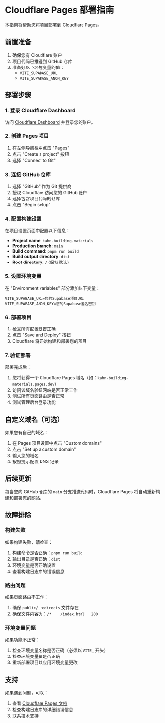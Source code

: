 # Cloudflare Pages 部署指南

本指南将帮助您将项目部署到 Cloudflare Pages。

## 前置准备

1. 确保您有 Cloudflare 账户
2. 项目代码已推送到 GitHub 仓库
3. 准备好以下环境变量的值：
   - `VITE_SUPABASE_URL`
   - `VITE_SUPABASE_ANON_KEY`

## 部署步骤

### 1. 登录 Cloudflare Dashboard

访问 [Cloudflare Dashboard](https://dash.cloudflare.com/) 并登录您的账户。

### 2. 创建 Pages 项目

1. 在左侧导航栏中点击 "Pages"
2. 点击 "Create a project" 按钮
3. 选择 "Connect to Git"

### 3. 连接 GitHub 仓库

1. 选择 "GitHub" 作为 Git 提供商
2. 授权 Cloudflare 访问您的 GitHub 账户
3. 选择包含项目代码的仓库
4. 点击 "Begin setup"

### 4. 配置构建设置

在项目设置页面中配置以下信息：

- **Project name**: `kahn-building-materials`
- **Production branch**: `main`
- **Build command**: `pnpm run build`
- **Build output directory**: `dist`
- **Root directory**: `/` (保持默认)

### 5. 设置环境变量

在 "Environment variables" 部分添加以下变量：

```
VITE_SUPABASE_URL=您的Supabase项目URL
VITE_SUPABASE_ANON_KEY=您的Supabase匿名密钥
```

### 6. 部署项目

1. 检查所有配置是否正确
2. 点击 "Save and Deploy" 按钮
3. Cloudflare 将开始构建和部署您的项目

### 7. 验证部署

部署完成后：

1. 您将获得一个 Cloudflare Pages 域名（如：`kahn-building-materials.pages.dev`）
2. 访问该域名验证网站是否正常工作
3. 测试所有页面路由是否正常
4. 测试管理后台登录功能

## 自定义域名（可选）

如果您有自己的域名：

1. 在 Pages 项目设置中点击 "Custom domains"
2. 点击 "Set up a custom domain"
3. 输入您的域名
4. 按照提示配置 DNS 记录

## 后续更新

每当您向 GitHub 仓库的 `main` 分支推送代码时，Cloudflare Pages 将自动重新构建和部署您的网站。

## 故障排除

### 构建失败

如果构建失败，请检查：

1. 构建命令是否正确：`pnpm run build`
2. 输出目录是否正确：`dist`
3. 环境变量是否正确设置
4. 查看构建日志中的错误信息

### 路由问题

如果页面路由不工作：

1. 确保 `public/_redirects` 文件存在
2. 确保文件内容为：`/*    /index.html   200`

### 环境变量问题

如果功能不正常：

1. 检查环境变量名称是否正确（必须以 `VITE_` 开头）
2. 检查环境变量值是否正确
3. 重新部署项目以应用环境变量更改

## 支持

如果遇到问题，可以：

1. 查看 [Cloudflare Pages 文档](https://developers.cloudflare.com/pages/)
2. 检查构建日志中的详细错误信息
3. 联系技术支持